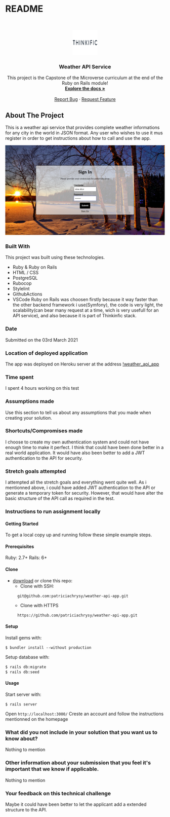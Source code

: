 # README

<!-- PROJECT LOGO -->
<br />
<p align="center">
  <a href="https://github.com/patriciachrysy/weather-api-app.git">
    <img src="app/assets/images/thinkific-vector-logo.png" alt="Logo" width="80" height="80">
  </a>

  <h3 align="center">Weather API Service</h3>

  <p align="center">
    This project is the Capstone of the Microverse curriculum at the end of the Ruby on Rails module!
    <br />
    <a href="https://github.com/patriciachrysy/weather-api-app.git"><strong>Explore the docs »</strong></a>
    <br />
    <br />
    <a href="https://github.com/patriciachrysy/weather-api-app.git/issues">Report Bug</a>
    ·
    <a href="https://github.com/patriciachrysy/weather-api-app.git/issues">Request Feature</a>
  </p>
</p>

<!-- ABOUT THE PROJECT -->
## About The Project

This is a weather api service that provides complete weather informations for any city in the world in JSON format. Any user who wishes to use it mus register in order to get instructions about how to call and use the app.

![screenshot-1](app/assets/images/app-view.png)

### Built With
This project was built using these technologies.
* Ruby & Ruby on Rails
* HTML / CSS 
* PostgreSQL
* Rubocop
* Stylelint
* GithubActions
* VSCode
Ruby on Rails was choosen firstly because it way faster than the other backend framework i use(Symfony), the code is very light, the scalability(can bear many request at a time, wich is very usefull for an API service), and also because it is part of Thinkinfic stack.

### Date
Submitted on the 03rd March 2021
### Location of deployed application
The app was deployed on Heroku server at the address [!weather_api_app]()
### Time spent
I spent 4 hours working on this test
### Assumptions made
Use this section to tell us about any assumptions that you made when creating your solution.
### Shortcuts/Compromises made
I choose to create my own authentication system and could not have enough time to make it perfect. I think that could have been done better in a real world application. It would have also been better to add a JWT authentication to the API for security.
### Stretch goals attempted
I attempted all the stretch goals and everything went quite well. As i mentionned above, i could have added JWT authentication to the API or generate a temporary token for security. However, that would have alter the basic structure of the API call as required in the test.
### Instructions to run assignment locally

#### Getting Started

To get a local copy up and running follow these simple example steps.

#### Prerequisites

Ruby: 2.7+
Rails: 6+

#### Clone
* [download](https://github.com/patriciachrysy/weather-api-app/archive/refs/heads/main.zip) or clone this repo:
  - Clone with SSH:
  ```
    git@github.com:patriciachrysy/weather-api-app.git
  ```
  - Clone with HTTPS
  ```
    https://github.com/patriciachrysy/weather-api-app.git

#### Setup

Install gems with:

```
$ bundler install --without production
```

Setup database with:

```
$ rails db:migrate
$ rails db:seed
```

#### Usage

Start server with:

```
$ rails server
```

Open `http://localhost:3000/` Creste an account and follow the instructions mentionned on the homepage 


### What did you not include in your solution that you want us to know about?
Nothing to mention

### Other information about your submission that you feel it's important that we know if applicable.
Nothing to mention

### Your feedback on this technical challenge
Maybe it could have been better to let the applicant add a extended structure to the API.
